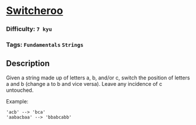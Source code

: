 # [Switcheroo](https://www.codewars.com/kata/57f759bb664021switcherooa30300007d)

### Difficulty: `7 kyu`

### Tags: `Fundamentals` `Strings`

## Description

Given a string made up of letters a, b, and/or c, switch the position of letters a and b (change a to b and vice versa). Leave any incidence of c untouched.

Example:

```
'acb' --> 'bca'
'aabacbaa' --> 'bbabcabb'
```
